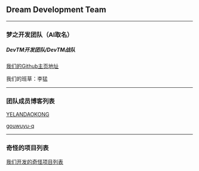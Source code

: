 ## Dream Development Team

<!-- hshmeng join in the 2023 y 10 d 3 d -->
<!-- i thik hshmemg is ShuaGe in 23WangAn -->

---

<h3>梦之开发团队（AI取名）</h3>
<h5>DevTM开发团队/DevTM战队</h5>
<!-- PS: 名是AI取的 -->

<!-- 老刘啊老刘[微笑]，天天发视频，就是不知道回我的消息[微笑] -->
<!-- 别的老师：和同学嬉戏打闹，你呢：[自动回复]你好，我现在有事不在，一会再和你联系 -->
<!-- [微笑] [刀] -->
<!-- by:hshmeng 2023年10月3日00:32:11 -->

<!-- PS: 不是发展团队 -->

[我们的Github主页地址](https://github.com/DreamDevelopmentTeam/)

<a>我们的班草：李猛</a>

---

<h3>团队成员博客列表</h3>

[YELANDAOKONG](https://ykws.xyz/)

[gouwuyu-q](https://mosf-bvg-blog.devtm.top/)

---

<h3>奇怪的项目列表</h3>

[我们开发的奇怪项目列表](/projects)
